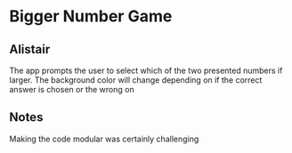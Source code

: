 # Bigger Number Game

## Alistair

The app prompts the user to select which of the two presented numbers if larger. The background color will change depending on if the correct answer is chosen or the wrong on

## Notes

Making the code modular was certainly challenging
